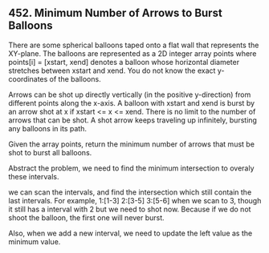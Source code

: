 ## 452. Minimum Number of Arrows to Burst Balloons

There are some spherical balloons taped onto a flat wall that represents the XY-plane. The balloons are represented as a 2D integer array points where points[i] = [xstart, xend] denotes a balloon whose horizontal diameter stretches between xstart and xend. You do not know the exact y-coordinates of the balloons.

Arrows can be shot up directly vertically (in the positive y-direction) from different points along the x-axis. A balloon with xstart and xend is burst by an arrow shot at x if xstart <= x <= xend. There is no limit to the number of arrows that can be shot. A shot arrow keeps traveling up infinitely, bursting any balloons in its path.

Given the array points, return the minimum number of arrows that must be shot to burst all balloons.

Abstract the problem, we need to find the minimum intersection to overaly these intervals.

we can scan the intervals, and find the intersection which still contain the last intervals. For example, 1:[1-3] 2:[3-5] 3:[5-6] when we scan to 3, though it still has a interval with 2 but we need to shot now. Because if we do not shoot the balloon, the first one will never burst.

Also, when we add a new interval, we need to update the left value as the minimum value.